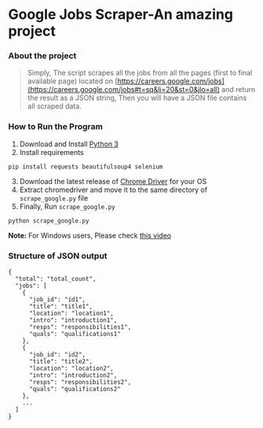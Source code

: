# Google Jobs Scraper-An amazing project

### About the project
> Simply, The script scrapes all the jobs from all the pages (first to final available page) located on [https://careers.google.com/jobs](https://careers.google.com/jobs#t=sq&li=20&st=0&jlo=all) and return the result as a JSON string, Then you will have a JSON file contains all scraped data.

### How to Run the Program

1. Download and Install [Python 3](https://www.python.org/)
2. Install requirements
```
pip install requests beautifulsoup4 selenium
```
3. Download the latest release of [Chrome Driver](https://sites.google.com/a/chromium.org/chromedriver/downloads) for your OS
4. Extract chromedriver and move it to the same directory of `scrape_google.py` file
5. Finally, Run `scrape_google.py`
```
python scrape_google.py
```

**Note:** For Windows users, Please check [this video](https://drive.google.com/open?id=0BzTpKjilS_t0WU5sOGV3TS01d0U)

### Structure of JSON output 
```
{
  "total": "total_count",
  "jobs": [
    {
      "job_id": "id1",
      "title": "title1",
      "location": "location1", 
      "intro": "introduction1", 
      "resps": "responsibilities1",
      "quals": "qualifications1"
    },
    {
      "job_id": "id2",
      "title": "title2",
      "location": "location2", 
      "intro": "introduction2", 
      "resps": "responsibilities2",
      "quals": "qualifications2"
    },
    ...
  ]
}
```

